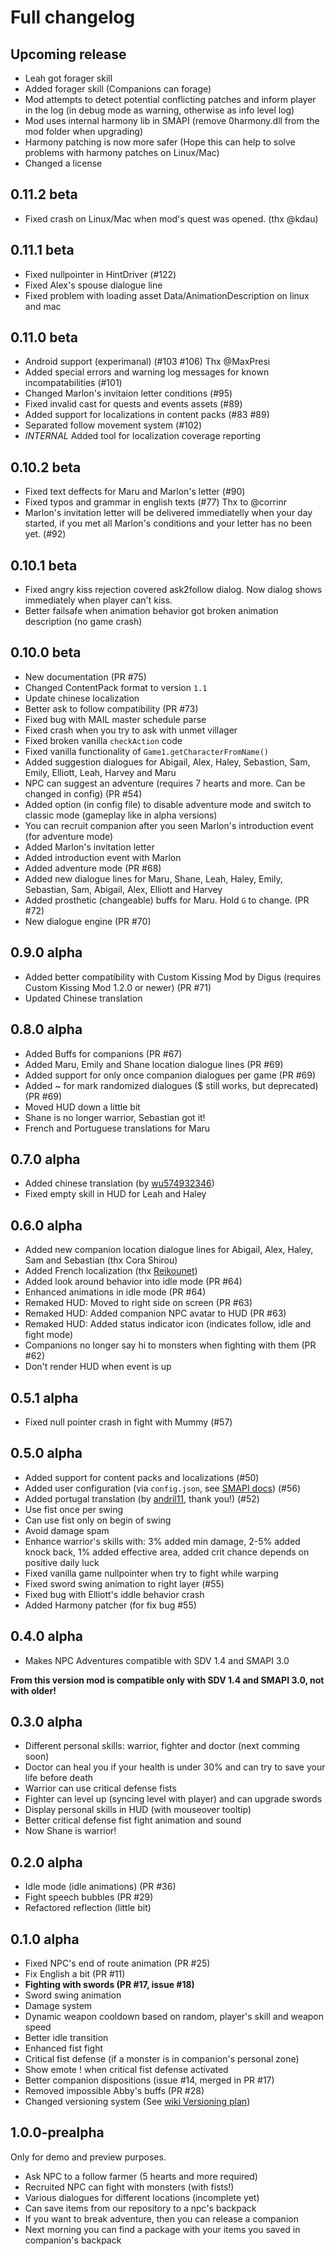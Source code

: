 # Full changelog

## Upcoming release

- Leah got forager skill
- Added forager skill (Companions can forage)
- Mod attempts to detect potential conflicting patches and inform player in the log (in debug mode as warning, otherwise as info level log)
- Mod uses internal harmony lib in SMAPI (remove 0harmony.dll from the mod folder when upgrading)
- Harmony patching is now more safer (Hope this can help to solve problems with harmony patches on Linux/Mac)
- Changed a license

## 0.11.2 beta

- Fixed crash on Linux/Mac when mod's quest was opened. (thx @kdau)

## 0.11.1 beta

- Fixed nullpointer in HintDriver (#122)
- Fixed Alex's spouse dialogue line
- Fixed problem with loading asset Data/AnimationDescription on linux and mac

## 0.11.0 beta

- Android support (experimanal) (#103 #106) Thx @MaxPresi
- Added special errors and warning log messages for known incompatabilities (#101)
- Changed Marlon's invitaion letter conditions (#95)
- Fixed invalid cast for quests and events assets (#89)
- Added support for localizations in content packs (#83 #89)
- Separated follow movement system (#102)
- *INTERNAL* Added tool for localization coverage reporting

## 0.10.2 beta

- Fixed text deffects for Maru and Marlon's letter (#90)
- Fixed typos and grammar in english texts (#77) Thx to @corrinr
- Marlon's invitation letter will be delivered immediatelly when your day started, if you met all Marlon's conditions and your letter has no been yet. (#92)

## 0.10.1 beta

- Fixed angry kiss rejection covered ask2follow dialog. Now dialog shows immediately when player can't kiss.
- Better failsafe when animation behavior got broken animation description (no game crash)

## 0.10.0 beta

- New documentation (PR #75)
- Changed ContentPack format to version `1.1`
- Update chinese localization
- Better ask to follow compatibility (PR #73)
- Fixed bug with MAIL master schedule parse
- Fixed crash when you try to ask with unmet villager
- Fixed broken vanilla `checkAction` code
- Fixed vanilla functionality of `Game1.getCharacterFromName()`
- Added suggestion dialogues for Abigail, Alex, Haley, Sebastion, Sam, Emily, Elliott, Leah, Harvey and Maru
- NPC can suggest an adventure (requires 7 hearts and more. Can be changed in config) (PR #54)
- Added option (in config file) to disable adventure mode and switch to classic mode (gameplay like in alpha versions)
- You can recruit companion after you seen Marlon's introduction event (for adventure mode)
- Added Marlon's invitation letter
- Added introduction event with Marlon
- Added adventure mode (PR #68)
- Added new dialogue lines for Maru, Shane, Leah, Haley, Emily, Sebastian, Sam, Abigail, Alex, Elliott and Harvey
- Added prosthetic (changeable) buffs for Maru. Hold `G` to change. (PR #72)
- New dialogue engine (PR #70)

## 0.9.0 alpha

- Added better compatibility with Custom Kissing Mod by Digus (requires Custom Kissing Mod 1.2.0 or newer) (PR #71)
- Updated Chinese translation

## 0.8.0 alpha

- Added Buffs for companions (PR #67)
- Added Maru, Emily and Shane location dialogue lines (PR #69)
- Added support for only once companion dialogues per game (PR #69)
- Added ~ for mark randomized dialogues ($ still works, but deprecated) (PR #69)
- Moved HUD down a little bit
- Shane is no longer warrior, Sebastian got it!
- French and Portuguese translations for Maru

## 0.7.0 alpha

- Added chinese translation (by [wu574932346](https://www.nexusmods.com/users/67777356))
- Fixed empty skill in HUD for Leah and Haley

## 0.6.0 alpha

- Added new companion location dialogue lines for Abigail, Alex, Haley, Sam and Sebastian (thx Cora Shirou)
- Added French localization (thx [Reikounet](https://www.nexusmods.com/users/70092158))
- Added look around behavior into idle mode (PR #64)
- Enhanced animations in idle mode (PR #64)
- Remaked HUD: Moved to right side on screen (PR #63)
- Remaked HUD: Added companion NPC avatar to HUD (PR #63)
- Remaked HUD: Added status indicator icon (indicates follow, idle and fight mode)
- Companions no longer say hi to monsters when fighting with them (PR #62)
- Don't render HUD when event is up

## 0.5.1 alpha

- Fixed null pointer crash in fight with Mummy (#57)

## 0.5.0 alpha

- Added support for content packs and localizations (#50)
- Added user configuration (via `config.json`, see [SMAPI docs](https://stardewvalleywiki.com/Modding:Player_Guide/Getting_Started#Configure_mods)) (#56)
- Added portugal translation (by [andril11](https://www.nexusmods.com/users/68848663), thank you!) (#52)
- Use fist once per swing
- Can use fist only on begin of swing
- Avoid damage spam
- Enhance warrior's skills with: 3% added min damage, 2-5% added knock back, 1% added effective area, added crit chance depends on positive daily luck
- Fixed vanilla game nullpointer when try to fight while warping
- Fixed sword swing animation to right layer (#55)
- Fixed bug with Elliott's iddle behavior crash
- Added Harmony patcher (for fix bug #55)

## 0.4.0 alpha

- Makes NPC Adventures compatible with SDV 1.4 and SMAPI 3.0

**From this version mod is compatible only with SDV 1.4 and SMAPI 3.0, not with older!**

## 0.3.0 alpha

- Different personal skills: warrior, fighter and doctor (next comming soon)
- Doctor can heal you if your health is under 30% and can try to save your life before death
- Warrior can use critical defense fists
- Fighter can level up (syncing level with player) and can upgrade swords
- Display personal skills in HUD (with mouseover tooltip)
- Better critical defense fist fight animation and sound
- Now Shane is warrior!

## 0.2.0 alpha

- Idle mode (idle animations) (PR #36)
- Fight speech bubbles (PR #29)
- Refactored reflection (little bit)

## 0.1.0 alpha

- Fixed NPC's end of route animation (PR #25)
- Fix English a bit (PR #11)
- **Fighting with swords (PR #17, issue #18)**
- Sword swing animation
- Damage system
- Dynamic weapon cooldown based on random, player's skill and weapon speed
- Better idle transition
- Enhanced fist fight
- Critical fist defense (if a monster is in companion's personal zone)
- Show emote ! when critical fist defense activated
- Better companion dispositions (issue #14, merged in PR #17)
- Removed impossible Abby's buffs (PR #28)
- Changed versioning system (See [wiki Versioning plan](https://github.com/purrplingcat/PurrplingMod/wiki/Versioning-plan))

## 1.0.0-prealpha

Only for demo and preview purposes.

- Ask NPC to a follow farmer (5 hearts and more required)
- Recruited NPC can fight with monsters (with fists!)
- Various dialogues for different locations (incomplete yet)
- Can save items from our repository to a npc's backpack
- If you want to break adventure, then you can release a companion
- Next morning you can find a package with your items you saved in companion's backpack

